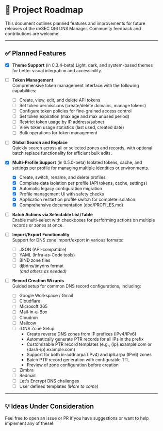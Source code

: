 # 📍 Project Roadmap

This document outlines planned features and improvements for future releases of the deSEC Qt6 DNS Manager. Community feedback and contributions are welcome!

---

## ✅ Planned Features

- [x] **Theme Support**  (in 0.3.4-beta)
  Light, dark, and system-based themes for better visual integration and accessibility.

- [ ] **Token Management**  
  Comprehensive token management interface with the following capabilities:
  - [ ] Create, view, edit, and delete API tokens
  - [ ] Set token permissions (create/delete domains, manage tokens)
  - [ ] Configure token policies for fine-grained access control
  - [ ] Set token expiration (max age and max unused period)
  - [ ] Restrict token usage by IP address/subnet
  - [ ] View token usage statistics (last used, created date)
  - [ ] Bulk operations for token management

- [ ] **Global Search and Replace**  
  Quickly search across all or selected zones and records, with optional batch replace functionality for efficient bulk edits.

- [x] **Multi-Profile Support** (in 0.5.0-beta)
  Isolated tokens, cache, and settings per profile for managing multiple identities or environments.
  - [x] Create, switch, rename, and delete profiles
  - [x] Complete data isolation per profile (API tokens, cache, settings)
  - [x] Automatic legacy configuration migration
  - [x] Profile management UI with safety checks
  - [x] Application restart on profile switch for complete isolation
  - [x] Comprehensive documentation (doc/PROFILES.md)

- [ ] **Batch Actions via Selectable List/Table**  
  Enable multi-select with checkboxes for performing actions on multiple records or zones at once.

- [ ] **Import/Export Functionality**  
  Support for DNS zone import/export in various formats:
  - [ ] JSON (API-compatible)
  - [ ] YAML (Infra-as-Code tools)
  - [ ] BIND zone files
  - [ ] djbdns/tinydns format  
  *(and others as needed)*

- [ ] **Record Creation Wizards**  
  Guided setup for common DNS record configurations, including:
  - [ ] Google Workspace / Gmail
  - [ ] Cloudflare
  - [ ] Microsoft 365
  - [ ] Mail-in-a-Box
  - [ ] Cloudron
  - [ ] Mailcow
  - [ ] rDNS Zone Setup
    - Create reverse DNS zones from IP prefixes (IPv4/IPv6)
    - Automatically generate PTR records for all IPs in the prefix
    - Customizable PTR record templates (e.g., {ip}.example.com or {dash-ip}.example.com)
    - Support for both in-addr.arpa (IPv4) and ip6.arpa (IPv6) zones
    - Batch PTR record generation with configurable TTL
    - Preview of zone configuration before creation
  - [ ] Zimbra
  - [ ] Redmail
  - [ ] Let's Encrypt DNS challenges
  - [ ] User defined templates
  *(More to come)*

---

## 💡 Ideas Under Consideration

Feel free to open an issue or PR if you have suggestions or want to help implement any of these!
